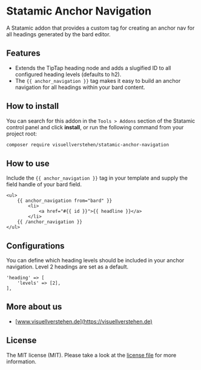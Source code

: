 # Statamic Anchor Navigation

A Statamic addon that provides a custom tag for creating an anchor nav for all headings generated by the bard editor.

## Features

- Extends the TipTap heading node and adds a slugified ID to all configured heading levels (defaults to h2).
- The `{{ anchor_navigation }}` tag makes it easy to build an anchor navigation for all headings within your bard content.

## How to install

You can search for this addon in the `Tools > Addons` section of the Statamic control panel and click **install**, or run the following command from your project root:

``` bash
composer require visuellverstehen/statamic-anchor-navigation
```

## How to use

Include the `{{ anchor_navigation }}` tag in your template and supply the field handle of your bard field.
```
<ul>
    {{ anchor_navigation from="bard" }}
        <li>
            <a href="#{{ id }}">{{ headline }}</a>
        </li>
    {{ /anchor_navigation }}
</ul>
```

## Configurations

You can define which heading levels should be included in your anchor navigation. Level 2 headings are set as a default.
```
'heading' => [
    'levels' => [2],
],
```

## More about us

- [www.visuellverstehen.de](https://visuellverstehen.de)

## License
The MIT license (MIT). Please take a look at the [license file](LICENSE.md) for more information.

